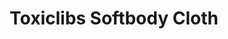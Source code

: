 ---
layout: sketch
toxiclibs : true
libs : 
    - toxiclibs.js
    - toxichelper.js
scripts : 
    - particle.js
    - connection.js
    - blanket.js
    - sketch.js
title: Toxiclibs Softbody Cloth
---